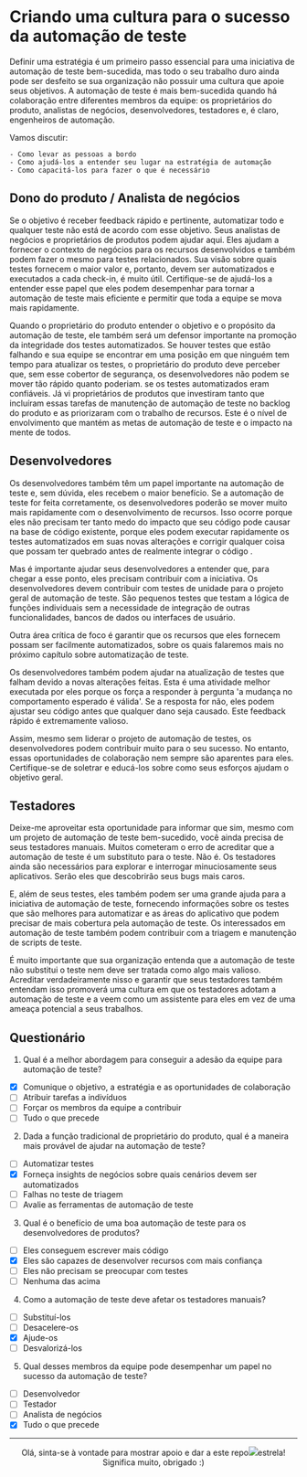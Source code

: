 <h1 algin="center">
Criando uma cultura para o sucesso da automação de teste
</h1>

Definir uma estratégia é um primeiro passo essencial para uma iniciativa de automação de teste bem-sucedida, mas todo o seu trabalho duro ainda pode ser desfeito se sua organização não possuir uma cultura que apoie seus objetivos.
A automação de teste é mais bem-sucedida quando há colaboração entre diferentes membros da equipe: os proprietários do produto, analistas de negócios, desenvolvedores, testadores e, é claro, engenheiros de automação.

Vamos discutir:

    - Como levar as pessoas a bordo
    - Como ajudá-los a entender seu lugar na estratégia de automação
    - Como capacitá-los para fazer o que é necessário

## Dono do produto / Analista de negócios

Se o objetivo é receber feedback rápido e pertinente, automatizar todo e qualquer teste não está de acordo com esse objetivo. Seus analistas de negócios e proprietários de produtos podem ajudar aqui. Eles ajudam a fornecer o contexto de negócios para os recursos desenvolvidos e também podem fazer o mesmo para testes relacionados. Sua visão sobre quais testes fornecem o maior valor e, portanto, devem ser automatizados e executados a cada check-in, é muito útil. Certifique-se de ajudá-los a entender esse papel que eles podem desempenhar para tornar a automação de teste mais eficiente e permitir que toda a equipe se mova mais rapidamente.

Quando o proprietário do produto entender o objetivo e o propósito da automação de teste, ele também será um defensor importante na promoção da integridade dos testes automatizados. Se houver testes que estão falhando e sua equipe se encontrar em uma posição em que ninguém tem tempo para atualizar os testes, o proprietário do produto deve perceber que, sem esse cobertor de segurança, os desenvolvedores não podem se mover tão rápido quanto poderiam. se os testes automatizados eram confiáveis. Já vi proprietários de produtos que investiram tanto que incluíram essas tarefas de manutenção de automação de teste no backlog do produto e as priorizaram com o trabalho de recursos. Este é o nível de envolvimento que mantém as metas de automação de teste e o impacto na mente de todos.

## Desenvolvedores

Os desenvolvedores também têm um papel importante na automação de teste e, sem dúvida, eles recebem o maior benefício. Se a automação de teste for feita corretamente, os desenvolvedores poderão se mover muito mais rapidamente com o desenvolvimento de recursos. Isso ocorre porque eles não precisam ter tanto medo do impacto que seu código pode causar na base de código existente, porque eles podem executar rapidamente os testes automatizados em suas novas alterações e corrigir qualquer coisa que possam ter quebrado antes de realmente integrar o código .

Mas é importante ajudar seus desenvolvedores a entender que, para chegar a esse ponto, eles precisam contribuir com a iniciativa. Os desenvolvedores devem contribuir com testes de unidade para o projeto geral de automação de teste. São pequenos testes que testam a lógica de funções individuais sem a necessidade de integração de outras funcionalidades, bancos de dados ou interfaces de usuário.

Outra área crítica de foco é garantir que os recursos que eles fornecem possam ser facilmente automatizados, sobre os quais falaremos mais no próximo capítulo sobre automatização de teste.

Os desenvolvedores também podem ajudar na atualização de testes que falham devido a novas alterações feitas. Esta é uma atividade melhor executada por eles porque os força a responder à pergunta 'a mudança no comportamento esperado é válida'. Se a resposta for não, eles podem ajustar seu código antes que qualquer dano seja causado. Este feedback rápido é extremamente valioso.

Assim, mesmo sem liderar o projeto de automação de testes, os desenvolvedores podem contribuir muito para o seu sucesso. No entanto, essas oportunidades de colaboração nem sempre são aparentes para eles. Certifique-se de soletrar e educá-los sobre como seus esforços ajudam o objetivo geral.

## Testadores

Deixe-me aproveitar esta oportunidade para informar que sim, mesmo com um projeto de automação de teste bem-sucedido, você ainda precisa de seus testadores manuais. Muitos cometeram o erro de acreditar que a automação de teste é um substituto para o teste. Não é. Os testadores ainda são necessários para explorar e interrogar minuciosamente seus aplicativos. Serão eles que descobrirão seus bugs mais caros.

E, além de seus testes, eles também podem ser uma grande ajuda para a iniciativa de automação de teste, fornecendo informações sobre os testes que são melhores para automatizar e as áreas do aplicativo que podem precisar de mais cobertura pela automação de teste. Os interessados ​​em automação de teste também podem contribuir com a triagem e manutenção de scripts de teste.

É muito importante que sua organização entenda que a automação de teste não substitui o teste nem deve ser tratada como algo mais valioso. Acreditar verdadeiramente nisso e garantir que seus testadores também entendam isso promoverá uma cultura em que os testadores adotam a automação de teste e a veem como um assistente para eles em vez de uma ameaça potencial a seus trabalhos.

## Questionário 

1. Qual é a melhor abordagem para conseguir a adesão da equipe para automação de teste?
- [x] Comunique o objetivo, a estratégia e as oportunidades de colaboração
- [ ] Atribuir tarefas a indivíduos
- [ ] Forçar os membros da equipe a contribuir
- [ ] Tudo o que precede
 
 2. Dada a função tradicional de proprietário do produto, qual é a maneira mais provável de ajudar na automação de teste?
- [ ] Automatizar testes
- [x] Forneça insights de negócios sobre quais cenários devem ser automatizados
- [ ] Falhas no teste de triagem
- [ ] Avalie as ferramentas de automação de teste

 3. Qual é o benefício de uma boa automação de teste para os desenvolvedores de produtos?
- [ ] Eles conseguem escrever mais código
- [x] Eles são capazes de desenvolver recursos com mais confiança
- [ ] Eles não precisam se preocupar com testes
- [ ] Nenhuma das acima

 4. Como a automação de teste deve afetar os testadores manuais?
- [ ] Substituí-los
- [ ] Desacelere-os
- [x] Ajude-os
- [ ] Desvalorizá-los

 5. Qual desses membros da equipe pode desempenhar um papel no sucesso da automação de teste?
- [ ] Desenvolvedor
- [ ] Testador
- [ ] Analista de negócios
- [x] Tudo o que precede

--------
<p align="center">
 Olá, sinta-se à vontade para mostrar apoio e dar a este repo<img src="https://img.icons8.com/fluency/20/null/star.png"/>estrela! Significa muito, obrigado :) 
</p>
